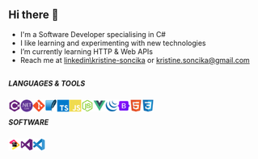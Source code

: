 ## Hi there 👋

- I'm a Software Developer specialising in C#
- I like learning and experimenting with new technologies
- I’m currently learning HTTP & Web APIs
- Reach me at [linkedin\kristine-soncika](https://www.linkedin.com/in/kristine-soncika/) or kristine.soncika@gmail.com

 
##
##### LANGUAGES & TOOLS

<img align="left" src="https://raw.githubusercontent.com/devicons/devicon/master/icons/csharp/csharp-plain.svg" alt="C-sharp Logo" width="24" height="24"/> <img align="left" src="https://raw.githubusercontent.com/devicons/devicon/master/icons/dotnetcore/dotnetcore-original.svg" alt=".Net Core Logo" width="24" height="24"/> <img align="left" src="https://raw.githubusercontent.com/devicons/devicon/master/icons/git/git-plain.svg" alt="Git Logo" width="24" height="24"/> <img align="left" src="https://raw.githubusercontent.com/devicons/devicon/master/icons/sqlite/sqlite-original.svg" alt="SQLite Logo" width="24" height="24"/> <img align="left" src="https://raw.githubusercontent.com/devicons/devicon/master/icons/typescript/typescript-plain.svg" alt="TypeScript Logo" width="24" height="24"/> <img align="left" src="https://raw.githubusercontent.com/devicons/devicon/master/icons/javascript/javascript-plain.svg" alt="JS Logo" width="24" height="24"/> <img align="left" src="https://raw.githubusercontent.com/devicons/devicon/master/icons/nodejs/nodejs-original.svg" alt="NodeJS Logo" width="24" height="24"/> <img align="left" src="https://raw.githubusercontent.com/devicons/devicon/master/icons/vuejs/vuejs-original.svg" alt="VueJS Logo" width="24" height="24"/> <img align="left" src="https://raw.githubusercontent.com/devicons/devicon/master/icons/jquery/jquery-original.svg" alt="JQuery Logo" width="24" height="24"/> <img align="left" src="https://raw.githubusercontent.com/devicons/devicon/master/icons/bootstrap/bootstrap-original.svg" alt="BootStrap Logo" width="24" height="24"/> <img align="left" src="https://raw.githubusercontent.com/devicons/devicon/master/icons/html5/html5-original.svg" alt="HTML Logo" width="24" height="24"/> <img align="left" src="https://raw.githubusercontent.com/devicons/devicon/master/icons/css3/css3-original.svg" alt="CSS Logo" width="24" height="24"/> <br/>


##### SOFTWARE

<img align="left" src="https://raw.githubusercontent.com/devicons/devicon/master/icons/jetbrains/jetbrains-original.svg" alt="JetBrains Logo" width="24" height="24"/> <img align="left" src="https://raw.githubusercontent.com/devicons/devicon/master/icons/visualstudio/visualstudio-plain.svg" alt="Visual Studio logo" width="24" height="24"/> <img align="left" src="https://raw.githubusercontent.com/devicons/devicon/master/icons/vscode/vscode-original.svg" alt="VSCode Logo" width="24" height="24"/> <br/>
